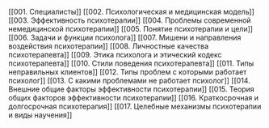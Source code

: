 [[001. Специалисты]]
[[002. Психологическая и медицинская модель]]
[[003. Эффективность психотерапии]]
[[004. Проблемы современной немедицинской психотерапии]]
[[005. Понятие психотерапии и цели]]
[[006. Задачи и функции психолога]]
[[007. Мишени и направления воздействия психотерапии]]
[[008. Личностные качества психотерапевта]]
[[009. Этика психолога и этический кодекс психотерапевта]]
[[010. Стили поведения психотерапевта]]
[[011. Типы неправильных клиентов]]
[[012. Типы проблем с которыми работает психолог]]
[[013. С какими проблемами не работает психолог]]
[[014. Внешние общие факторы эффективности психотерапии]]
[[015. Теория общих факторов эффективности психотерапии]]
[[016. Краткосрочная и долгосрочная психотерапия]]
[[017. Целебные механизмы психотерапии и виды научения]]
